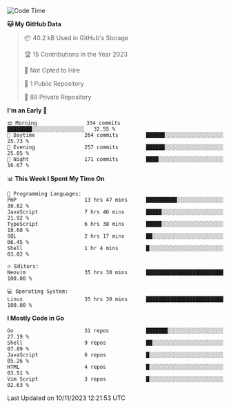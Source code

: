
<!--START_SECTION:waka-->
![Code Time](http://img.shields.io/badge/Code%20Time-4%2C265%20hrs%2059%20mins-blue)

**🐱 My GitHub Data** 

> 📦 40.2 kB Used in GitHub's Storage 
 > 
> 🏆 15 Contributions in the Year 2023
 > 
> 🚫 Not Opted to Hire
 > 
> 📜 1 Public Repository 
 > 
> 🔑 89 Private Repository 
 > 
**I'm an Early 🐤** 

```text
🌞 Morning                334 commits         ████████░░░░░░░░░░░░░░░░░   32.55 % 
🌆 Daytime                264 commits         ██████░░░░░░░░░░░░░░░░░░░   25.73 % 
🌃 Evening                257 commits         ██████░░░░░░░░░░░░░░░░░░░   25.05 % 
🌙 Night                  171 commits         ████░░░░░░░░░░░░░░░░░░░░░   16.67 % 
```


📊 **This Week I Spent My Time On** 

```text
💬 Programming Languages: 
PHP                      13 hrs 47 mins      ██████████░░░░░░░░░░░░░░░   38.82 % 
JavaScript               7 hrs 46 mins       █████░░░░░░░░░░░░░░░░░░░░   21.92 % 
TypeScript               6 hrs 38 mins       █████░░░░░░░░░░░░░░░░░░░░   18.68 % 
SQL                      2 hrs 17 mins       ██░░░░░░░░░░░░░░░░░░░░░░░   06.45 % 
Shell                    1 hr 4 mins         █░░░░░░░░░░░░░░░░░░░░░░░░   03.02 % 

🔥 Editors: 
Neovim                   35 hrs 30 mins      █████████████████████████   100.00 % 

💻 Operating System: 
Linux                    35 hrs 30 mins      █████████████████████████   100.00 % 
```

**I Mostly Code in Go** 

```text
Go                       31 repos            ███████░░░░░░░░░░░░░░░░░░   27.19 % 
Shell                    9 repos             ██░░░░░░░░░░░░░░░░░░░░░░░   07.89 % 
JavaScript               6 repos             █░░░░░░░░░░░░░░░░░░░░░░░░   05.26 % 
HTML                     4 repos             █░░░░░░░░░░░░░░░░░░░░░░░░   03.51 % 
Vim Script               3 repos             █░░░░░░░░░░░░░░░░░░░░░░░░   02.63 % 
```




 Last Updated on 10/11/2023 12:21:53 UTC
<!--END_SECTION:waka-->
